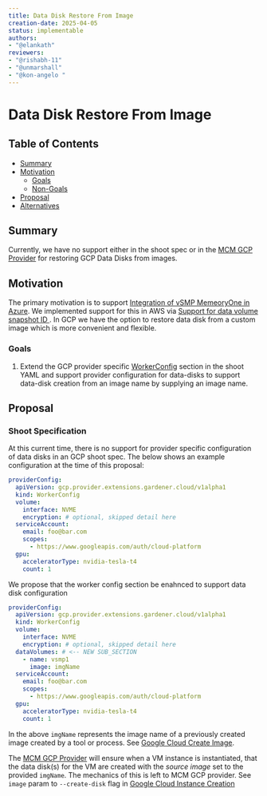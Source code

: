 ```yaml
---
title: Data Disk Restore From Image
creation-date: 2025-04-05
status: implementable
authors:
- "@elankath"
reviewers:
- "@rishabh-11"
- "@unmarshall"
- "@kon-angelo "
---
```


# Data Disk Restore From Image

## Table of Contents

- [Summary](#summary)
- [Motivation](#motivation)
    - [Goals](#goals)
    - [Non-Goals](#non-goals)
- [Proposal](#proposal)
- [Alternatives](#alternatives)

## Summary

Currently, we have no support either in the shoot spec or in the [MCM GCP Provider](https://github.com/gardener/machine-controller-manager-provider-gcp) for restoring GCP Data Disks from images. 

## Motivation
The primary motivation is to support [Integration of vSMP MemeoryOne in Azure](https://github.com/gardener/gardener-extension-provider-azure/issues/788).
We implemented support for this in AWS via [Support for data volume snapshot ID ](https://github.com/gardener/gardener-extension-provider-aws/pull/112).
In GCP we have the option to restore data disk from a custom image which is more convenient and flexible.

### Goals

1. Extend the GCP provider specific [WorkerConfig](https://github.com/gardener/gardener-extension-provider-gcp/blob/master/docs/usage/usage.md) section in the shoot YAML and support provider configuration for
 data-disks to support data-disk creation from an image name by supplying an image name.
 

## Proposal

### Shoot Specification

At this current time, there is no support for provider specific configuration of data disks in an GCP shoot spec.
The below shows an example configuration at the time of this proposal:
```yaml
providerConfig:
  apiVersion: gcp.provider.extensions.gardener.cloud/v1alpha1
  kind: WorkerConfig
  volume:
    interface: NVME
    encryption: # optional, skipped detail here
  serviceAccount:
    email: foo@bar.com
    scopes:
      - https://www.googleapis.com/auth/cloud-platform
  gpu:
    acceleratorType: nvidia-tesla-t4
    count: 1
```
We propose that the worker config section be enahnced to support data disk configuration
```yaml
providerConfig:
  apiVersion: gcp.provider.extensions.gardener.cloud/v1alpha1
  kind: WorkerConfig
  volume:
    interface: NVME
    encryption: # optional, skipped detail here
  dataVolumes: # <-- NEW SUB_SECTION
    - name: vsmp1
      image: imgName
  serviceAccount:
    email: foo@bar.com
    scopes:
      - https://www.googleapis.com/auth/cloud-platform
  gpu:
    acceleratorType: nvidia-tesla-t4
    count: 1
```

In the above `imgName` represents the image name of a previously created image created by a tool or process.
See [Google Cloud Create Image](https://cloud.google.com/sdk/gcloud/reference/compute/images/create).

The [MCM GCP Provider](https://github.com/gardener/machine-controller-manager-provider-gcp) will ensure when a VM instance is instantiated, that the data
disk(s) for the VM are created with the _source image_ set to the provided `imgName`. 
The mechanics of this is left to MCM GCP provider. See `image` param to `--create-disk` flag in
[Google Cloud Instance Creation](https://cloud.google.com/sdk/gcloud/reference/compute/instances/create)




